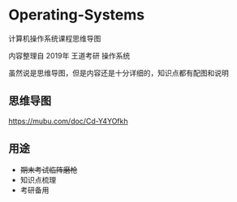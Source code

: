 # Operating-Systems
计算机操作系统课程思维导图

内容整理自 2019年 王道考研 操作系统

虽然说是思维导图，但是内容还是十分详细的，知识点都有配图和说明

## 思维导图

https://mubu.com/doc/Cd-Y4YOfkh

## 用途

- ~~期末考试临阵磨枪~~
- 知识点梳理
- 考研备用
